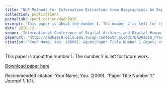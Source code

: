 ```yaml
---
title: "NLP Methods for Information Extraction from Biographies: An Exploration with the Elite Biographies in the Extended Taipei Gazetteers"
collection: publications
permalink: /publication/dadh2018
excerpt: 'This paper is about the number 1. The number 2 is left for future work.'
date: 2018-12
venue: 'International Conference of Digital Archives and Digital Humanities'
paperurl: 'http://dadh2018.dila.edu.tw/wp-content/uploads/DADH2018_Proceedings.pdf'
citation: 'Your Name, You. (2009). &quot;Paper Title Number 1.&quot; <i>Journal 1</i>. 1(1).'
---
```

This paper is about the number 1. The number 2 is left for future work.

[Download paper here](http://academicpages.github.io/files/paper1.pdf)

Recommended citation: Your Name, You. (2009). "Paper Title Number 1." <i>Journal 1</i>. 1(1).
